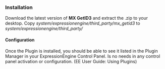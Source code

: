 ### Installation ###
Download the latest version of **MX GetID3** and extract the .zip to your desktop.
Copy *system/expressionengine/third_party/mx_getid3* to *system/expressionengine/third_party/*

#### Configuration ####
Once the Plugin is installed, you should be able to see it listed in the Plugin Manager in your ExpressionEngine Control Panel. Is no needs in any control panel activation or configuration. 
(EE User Guide: Using Plugins)